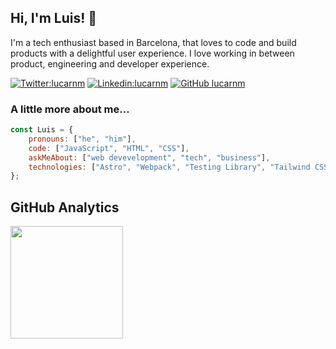 ## Hi, I'm Luis! 👋

<p>
  I'm a tech enthusiast based in Barcelona, that loves to code and build products with a delightful user experience. I love working in between product, engineering and developer experience.
</p>


[![Twitter:lucarnm](https://img.shields.io/twitter/follow/lucarnm?style=social)](https://twitter.com/lucarnm)
[![Linkedin:lucarnm](https://img.shields.io/badge/-lucarnm-blue?style=flat-square&logo=Linkedin&logoColor=white&link=https://www.linkedin.com/in/profileluiscarneiro/)](https://www.linkedin.com/in/profileluiscarneiro/)
[![GitHub lucarnm](https://img.shields.io/github/followers/lucarnm?label=github&style=social)](https://github.com/lucarnm)

### A little more about me...  
```javascript
const Luis = {
    pronouns: ["he", "him"],
    code: ["JavaScript", "HTML", "CSS"],
    askMeAbout: ["web devevelopment", "tech", "business"],
    technologies: ["Astro", "Webpack", "Testing Library", "Tailwind CSS"],
};
```
## GitHub Analytics
<a href="https://github.com/Lucarnm">
  <img height="180em" src="https://github-readme-stats-eight-theta.vercel.app/api?username=Lucarnm&show_icons=true&theme=algolia&include_all_commits=true&count_private=true"/>
</a>
